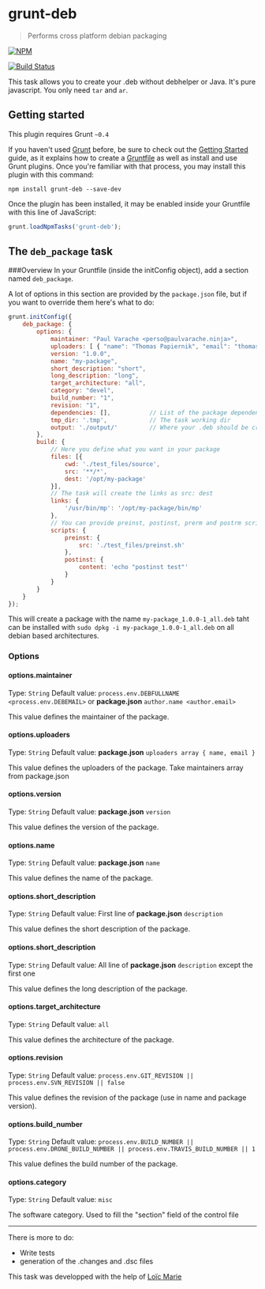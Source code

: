 # grunt-deb
>Performs cross platform debian packaging

[![NPM](https://nodei.co/npm/grunt-deb.png)](https://npmjs.org/package/grunt-deb)

[![Build Status](https://img.shields.io/jenkins/s/http/ci.paulvarache.ninja/grunt-deb.svg)](http://ci.paulvarache.ninja/job/grunt-deb/)

This task allows you to create your .deb without debhelper or Java. It's pure javascript. You only need `tar` and `ar`.

## Getting started

This plugin requires Grunt `~0.4`

If you haven't used [Grunt](http://gruntjs.com/) before, be sure to check out the [Getting Started](http://gruntjs.com/getting-started) guide, as it explains how to create a [Gruntfile](http://gruntjs.com/sample-gruntfile) as well as install and use Grunt plugins. Once you're familiar with that process, you may install this plugin with this command:

```shell
npm install grunt-deb --save-dev
```

Once the plugin has been installed, it may be enabled inside your Gruntfile with this line of JavaScript:

```js
grunt.loadNpmTasks('grunt-deb');
```

## The `deb_package` task
###Overview
In your Gruntfile (inside the initConfig object), add a section named `deb_package`.

A lot of options in this section are provided by the `package.json` file, but if you want to override them here's what to do:

```js
grunt.initConfig({
    deb_package: {
        options: {
            maintainer: "Paul Varache <perso@paulvarache.ninja>",
            uploaders: [ { "name": "Thomas Papiernik", "email": "thomas.papiernik@gmail.com" } ]
            version: "1.0.0",
            name: "my-package",
            short_description: "short",
            long_description: "long",
            target_architecture: "all",
            category: "devel",
            build_number: "1",
            revision: "1",
            dependencies: [],           // List of the package dependencies
            tmp_dir: '.tmp',            // The task working dir
            output: './output/'         // Where your .deb should be created
        },
        build: {
            // Here you define what you want in your package
            files: [{
                cwd: './test_files/source',
                src: '**/*',
                dest: '/opt/my-package'
            }],
            // The task will create the links as src: dest
            links: {
                '/usr/bin/mp': '/opt/my-package/bin/mp'
            },
            // You can provide preinst, postinst, prerm and postrm script either by giving a file or what to put in it
            scripts: {
                preinst: {
                    src: './test_files/preinst.sh'
                },
                postinst: {
                    content: 'echo "postinst test"'
                }
            }
        }
    }
});

```

This will create a package with the name `my-package_1.0.0-1_all.deb` taht can be installed with `sudo dpkg -i my-package_1.0.0-1_all.deb` on all debian based architectures.

### Options

#### options.maintainer
Type: `String`
Default value: `process.env.DEBFULLNAME <process.env.DEBEMAIL>` or **package.json** `author.name <author.email>`

This value defines the maintainer of the package.

#### options.uploaders
Type: `String`
Default value: **package.json** `uploaders array { name, email }`

This value defines the uploaders of the package. Take maintainers array from package.json

#### options.version
Type: `String`
Default value: **package.json** `version`

This value defines the version of the package.

#### options.name
Type: `String`
Default value: **package.json** `name`

This value defines the name of the package.

#### options.short_description
Type: `String`
Default value: First line of **package.json** `description`

This value defines the short description of the package.

#### options.short_description
Type: `String`
Default value: All line of **package.json** `description` except the first one

This value defines the long description of the package.

#### options.target_architecture
Type: `String`
Default value: `all`

This value defines the architecture of the package.

#### options.revision
Type: `String`
Default value: `process.env.GIT_REVISION || process.env.SVN_REVISION || false`

This value defines the revision of the package (use in name and package version).

#### options.build_number
Type: `String`
Default value: `process.env.BUILD_NUMBER || process.env.DRONE_BUILD_NUMBER || process.env.TRAVIS_BUILD_NUMBER || 1`

This value defines the build number of the package.

#### options.category
Type: `String`
Default value: `misc`

The software category. Used to fill the "section" field of the control file

---------------------------------------------
There is more to do:

  * Write tests
  * generation of the .changes and .dsc files

This task was developped with the help of [Loïc Marie](https://github.com/loicmarie)
